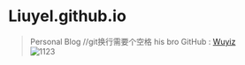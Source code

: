 # Liuyel.github.io
> Personal Blog  //git换行需要个空格
> his bro GitHub : [Wuyiz](https://github.com/Wuyiz)  
> ![1123](https://ss2.bdstatic.com/70cFvnSh_Q1YnxGkpoWK1HF6hhy/it/u=1386107766,3686719590&fm=26&gp=0.jpg)
